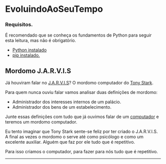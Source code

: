 # EvoluindoAoSeuTempo

### Requisitos.
É recomendado que se conheça os fundamentos de Python para seguir esta leitura, mas não é obrigatório.
* [Python instalado]()
* [pip instalado.]()

## Mordomo J.A.R.V.I.S
Já houviram falar no [J.A.R.V.I.S](https://pt.wikipedia.org/wiki/Edwin_Jarvis)? O mordomo computador do [Tony Stark](https://pt.wikipedia.org/wiki/Homem_de_Ferro).

Para quem nunca ouviu falar vamos analisar duas definições de mordomo:
* Administrador dos interesses internos de um palácio.
* Administrador dos bens de um estabelecimento.

Junte essas definições com tudo que já ouvimos falar de um [computador](https://pt.wikipedia.org/wiki/Computador) e teremos um mordomo computador.

Eu tento imaginar que Tony Stark sente-se feliz por ter criado o J.A.R.V.I.S. A final as vezes o mordomo o serve até como psicólogo e como um excelente auxiliar. Alguém que faz por ele tudo que é repetitivo.

Para isso criamos o computador, para fazer para nós tudo que é repetitivo.

---
